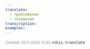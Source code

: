 ```yaml
---
translate:
  - приближение
  - сближение
transcription: 
examples:
---
```

<span style="font-size:12px; color:#888888;">Created: 05.11.2024 12:45</span>
 `=this.translate`